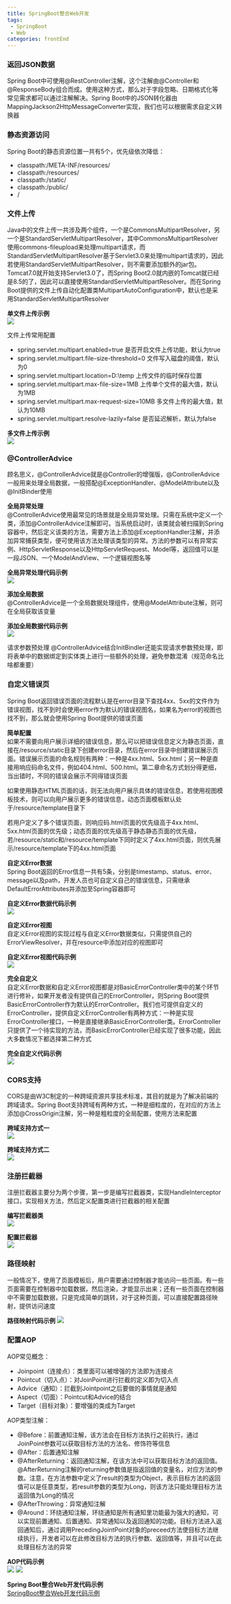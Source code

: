 ```yaml
---
title: SpringBoot整合Web开发
tags: 
 - SpringBoot
 - Web
categories: frontEnd
---
```


### 返回JSON数据
Spring Boot中可使用@RestController注解，这个注解由@Controller和@ResponseBody组合而成。使用这种方式，那么对于字段忽略、日期格式化等常见需求都可以通过注解解决。Spring Boot中的JSON转化器由MappingJackson2HttpMessageConverter实现，我们也可以根据需求自定义转换器

### 静态资源访问
Spring Boot的静态资源位置一共有5个，优先级依次降低：
* classpath:/META-INF/resources/
* classpath:/resources/
* classpath:/static/
* classpath:/public/
* /

### 文件上传
Java中的文件上传一共涉及两个组件，一个是CommonsMultipartResolver，另一个是StandardServletMultipartResolver，其中CommonsMultipartResolver使用commons-fileupload来处理multipart请求，而StandardServletMultipartResolver基于Servlet3.0来处理multipart请求的，因此若使用StandardServletMultipartResolver，则不需要添加额外的jar包。Tomcat7.0就开始支持Servlet3.0了，而Spring Boot2.0就内嵌的Tomcat就已经是8.5的了，因此可以直接使用StandardServletMultipartResolver。而在Spring Boot提供的文件上传自动化配置类MultipartAutoConfiguration中，默认也是采用StandardServletMultipartResolver

**单文件上传示例**  
![](../../.vuepress/public/img/201911261024.png)

文件上传常用配置
* spring.servlet.multipart.enabled=true  是否开启文件上传功能，默认为true
* spring.servlet.multipart.file-size-threshold=0  文件写入磁盘的阈值，默认为0
* spring.servlet.multipart.location=D:\\temp  上传文件的临时保存位置
* spring.servlet.multipart.max-file-size=1MB  上传单个文件的最大值，默认为1MB
* spring.servlet.multipart.max-request-size=10MB  多文件上传的最大值，默认为10MB
* spring.servlet.multipart.resolve-lazily=false  是否延迟解析，默认为false

**多文件上传示例**  
![](../../.vuepress/public/img/201911261040.png)

### @ControllerAdvice
顾名思义，@ControllerAdvice就是@Controller的增强版，@ControllerAdvice一般用来处理全局数据，一般搭配@ExceptionHandler、@ModelAttribute以及@InitBinder使用

**全局异常处理**  
@ControllerAdvice使用最常见的场景就是全局异常处理。只需在系统中定义一个类，添加@ControllerAdvice注解即可。当系统启动时，该类就会被扫描到Spring容器中，然后定义该类的方法，需要方法上添加@ExceptionHandler注解，并添加异常捕获类型，便可使用该方法处理该类型的异常。方法的参数可以有异常实例、HttpServletResponse以及HttpServletRequest、Model等，返回值可以是一段JSON、一个ModelAndView、一个逻辑视图名等

**全局异常处理代码示例**  
![](../../.vuepress/public/img/201911261111.png)

**添加全局数据**  
@ControllerAdvice是一个全局数据处理组件，使用@ModelAttribute注解，则可在全局获取该变量

**添加全局数据代码示例**  
![](../../.vuepress/public/img/201911261428.png)

请求参数预处理
@ControllerAdvice结合InitBindler还能实现请求参数预处理，即将表单中的数据绑定到实体类上进行一些额外的处理，避免参数混淆（规范命名比啥都重要）

### 自定义错误页
Spring Boot返回错误页面的流程默认是在error目录下查找4xx、5xx的文件作为错误视图，找不到时会使用error作为默认的错误视图名，如果名为error的视图也找不到，那么就会使用Spring Boot提供的错误页面

**简单配置**  
如果不需要向用户展示详细的错误信息，那么可以把错误信息定义为静态页面，直接在/resource/static目录下创建error目录，然后在error目录中创建错误展示页面。错误展示页面的命名规则有两种：一种是4xx.html、5xx.html；另一种是直接用响应码命名文件，例如404.html、500.html。第二章命名方式划分得更细，当出错时，不同的错误会展示不同得错误页面

如果使用静态HTML页面的话，则无法向用户展示具体的错误信息，若使用视图模板技术，则可以向用户展示更多的错误信息，动态页面模板默认处于/resource/template目录下

若用户定义了多个错误页面，则响应码.html页面的优先级高于4xx.html、5xx.html页面的优先级；动态页面的优先级高于静态静态页面的优先级，若/resource/static和/resource/template下同时定义了4xx.html页面，则优先展示/resource/template下的4xx.html页面

**自定义Error数据**  
Spring Boot返回的Error信息一共有5条，分别是timestamp、status、error、message以及path，开发人员也可自定义自己的错误信息，只需继承DefaultErrorAttributes并添加至Spring容器即可

**自定义Error数据代码示例**  
![](../../.vuepress/public/img/201911261702.png)

**自定义Error视图**  
自定义Error视图的实现过程与自定义Error数据类似，只需提供自己的ErrorViewResolver，并在resource中添加对应的视图即可

**自定义Error视图代码示例**  
![](../../.vuepress/public/img/201911261719.png)

**完全自定义**  
自定义Error数据和自定义Error视图都是对BasicErrorController类中的某个环节进行修补，如果开发者没有提供自己的ErrorController，则Spring Boot提供BasicErrorController作为默认的ErrorController。我们也可提供自定义的ErrorController，提供自定义ErrorController有两种方式：一种是实现ErrorController接口，一种是直接继承BasicErrorController类。ErrorController只提供了一个待实现的方法，而BasicErrorController已经实现了很多功能，因此大多数情况下都选择第二种方式

**完全自定义代码示例**  
![](../../.vuepress/public/img/201911271056.png)

### CORS支持
CORS是由W3C制定的一种跨域资源共享技术标准，其目的就是为了解决前端的跨域请求。Spring Boot支持跨域有两种方式，一种是细粒度的，在对应的方法上添加@CrossOrigin注解，另一种是粗粒度的全局配置，使用方法来配置

**跨域支持方式一**  
![](../../.vuepress/public/img/201911271451.png)

**跨域支持方式二**  
![](../../.vuepress/public/img/201911271452.png)

### 注册拦截器
注册拦截器主要分为两个步骤，第一步是编写拦截器类，实现HandleInterceptor接口，实现相关方法，然后定义配置类进行拦截器的相关配置

**编写拦截器类**  
![](../../.vuepress/public/img/201911271513.png)

**配置拦截器**  
![](../../.vuepress/public/img/201911271514.png)

### 路径映射
一般情况下，使用了页面模板后，用户需要通过控制器才能访问一些页面。有一些页面需要在控制器中加载数据，然后渲染，才能显示出来；还有一些页面在控制器中不需要加载数据，只是完成简单的跳转，对于这种页面，可以直接配置路径映射，提供访问速度

**路径映射代码示例**
![](../../.vuepress/public/img/201911271718.png)

### 配置AOP
AOP常见概念：
* Joinpoint（连接点）：类里面可以被增强的方法即为连接点
* Pointcut（切入点）：对JoinPoint进行拦截的定义即为切入点
* Advice（通知）：拦截到Jointpoint之后要做的事情就是通知
* Aspect（切面）：Pointcut和Advice的结合
* Target（目标对象）：要增强的类成为Target

AOP类型注解：
* @Before：前置通知注解，该方法会在目标方法执行之前执行，通过JoinPoint参数可以获取目标方法的方法名、修饰符等信息
* @After：后置通知注解
* @AfterReturning：返回通知注解，在该方法中可以获取目标方法的返回值。@AfterReturning注解的returning参数值是指返回值的变量名，对应方法的参数。注意，在方法参数中定义了result的类型为Object，表示目标方法的返回值可以是任意类型，若result参数的类型为Long，则该方法只能处理目标方法返回值为Long的情况
* @AfterThrowing：异常通知注解
* @Around：环绕通知注解，环绕通知是所有通知里功能最为强大的通知，可以实现前置通知、后置通知、异常通知以及返回通知的功能。目标方法进入返回通知后，通过调用PrecedingJointPoint对象的preceed方法使目标方法继续执行，开发者可以在此修改目标方法的执行参数、返回值等，并且可以在此处理目标方法的异常

**AOP代码示例**  
![](../../.vuepress/public/img/201911280956.png)
![](../../.vuepress/public/img/201911280957.png)

**Spring Boot整合Web开发代码示例**  
[SpringBoot整合Web开发代码示例](https://gitee.com/CK_Simon/boot-demo/tree/master/chapter-2)

